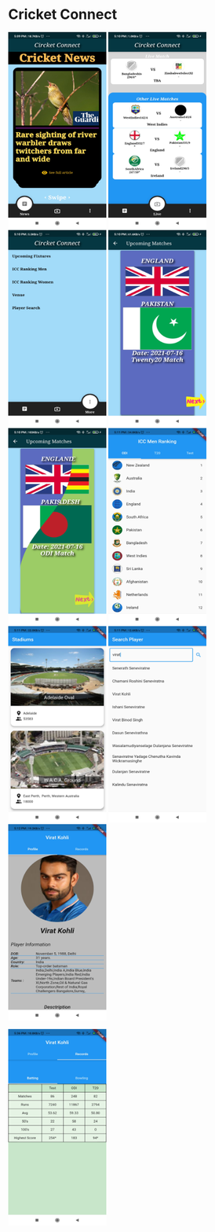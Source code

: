 # Cricket Connect


<p >
<img src="https://github.com/GaganVashisht/Cricket-Connect/blob/01a6d9fec81602e7849565a9b97204e66222cfa7/app%20Screenshots/Screenshot_2021-07-14-17-09-46-165_com.example.cricket.jpg"  alt="News Screen" width="200" height="400" />


<img src="https://github.com/GaganVashisht/Cricket-Connect/blob/01a6d9fec81602e7849565a9b97204e66222cfa7/app%20Screenshots/Screenshot_2021-07-14-17-10-25-146_com.example.cricket.jpg"  alt="Live Matches" width="200" height="400" />


<img src="https://github.com/GaganVashisht/Cricket-Connect/blob/01a6d9fec81602e7849565a9b97204e66222cfa7/app%20Screenshots/Screenshot_2021-07-14-17-10-28-503_com.example.cricket.jpg"  alt="More screen" width="200" height="400" />


<img src="https://github.com/GaganVashisht/Cricket-Connect/blob/01a6d9fec81602e7849565a9b97204e66222cfa7/app%20Screenshots/Screenshot_2021-07-14-17-10-38-155_com.example.cricket.jpg"  alt="Upcoming Matches" width="200" height="400" />


<img src="https://github.com/GaganVashisht/Cricket-Connect/blob/01a6d9fec81602e7849565a9b97204e66222cfa7/app%20Screenshots/Screenshot_2021-07-14-17-10-49-997_com.example.cricket.jpg"  alt="main screen" width="200" height="400" />


<img src="https://github.com/GaganVashisht/Cricket-Connect/blob/01a6d9fec81602e7849565a9b97204e66222cfa7/app%20Screenshots/Screenshot_2021-07-14-17-11-02-998_com.example.cricket.jpg"  alt="Ranking screen" width="200" height="400" />


<img src="https://github.com/GaganVashisht/Cricket-Connect/blob/01a6d9fec81602e7849565a9b97204e66222cfa7/app%20Screenshots/Screenshot_2021-07-14-17-11-09-476_com.example.cricket.jpg"  alt="Stadium List" width="200" height="400" />


<img src="https://github.com/GaganVashisht/Cricket-Connect/blob/01a6d9fec81602e7849565a9b97204e66222cfa7/app%20Screenshots/Screenshot_2021-07-14-17-11-57-557_com.example.cricket.jpg"  alt="Player Search screen" width="200" height="400" />


<img src="https://github.com/GaganVashisht/Cricket-Connect/blob/01a6d9fec81602e7849565a9b97204e66222cfa7/app%20Screenshots/Screenshot_2021-07-14-17-12-06-674_com.example.cricket.jpg"  alt="Player Profile" width="200" height="400" />


<img src="https://github.com/GaganVashisht/Cricket-Connect/blob/1a974460a30c8c46b897558b10536c4639b94c66/app%20Screenshots/Screenshot_2021-07-14-17-36-32-746_com.example.cricket.jpg"  alt="Player Records" width="200" height="400" /></p>
